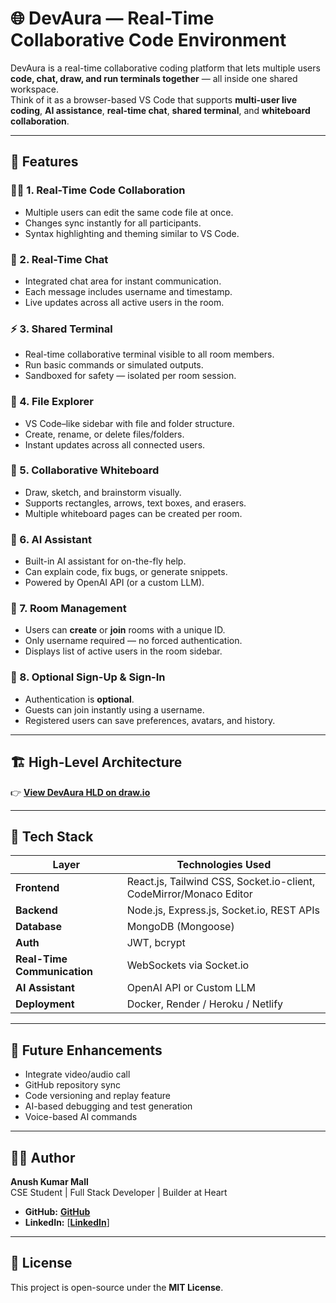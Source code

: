 # 🌐 DevAura — Real-Time Collaborative Code Environment

DevAura is a real-time collaborative coding platform that lets multiple users **code, chat, draw, and run terminals together** — all inside one shared workspace.  
Think of it as a browser-based VS Code that supports **multi-user live coding**, **AI assistance**, **real-time chat**, **shared terminal**, and **whiteboard collaboration**.

---

## 🚀 Features

### 🧑‍💻 1. Real-Time Code Collaboration
- Multiple users can edit the same code file at once.  
- Changes sync instantly for all participants.  
- Syntax highlighting and theming similar to VS Code.  

### 💬 2. Real-Time Chat
- Integrated chat area for instant communication.  
- Each message includes username and timestamp.  
- Live updates across all active users in the room.  

### ⚡ 3. Shared Terminal
- Real-time collaborative terminal visible to all room members.  
- Run basic commands or simulated outputs.  
- Sandboxed for safety — isolated per room session.  

### 🧾 4. File Explorer
- VS Code–like sidebar with file and folder structure.  
- Create, rename, or delete files/folders.  
- Instant updates across all connected users.  

### 🎨 5. Collaborative Whiteboard
- Draw, sketch, and brainstorm visually.  
- Supports rectangles, arrows, text boxes, and erasers.  
- Multiple whiteboard pages can be created per room.  

### 🧠 6. AI Assistant
- Built-in AI assistant for on-the-fly help.  
- Can explain code, fix bugs, or generate snippets.  
- Powered by OpenAI API (or a custom LLM).  

### 👥 7. Room Management
- Users can **create** or **join** rooms with a unique ID.  
- Only username required — no forced authentication.  
- Displays list of active users in the room sidebar.  

### 🔐 8. Optional Sign-Up & Sign-In
- Authentication is **optional**.  
- Guests can join instantly using a username.  
- Registered users can save preferences, avatars, and history.  

---

## 🏗️ High-Level Architecture

👉 [**View DevAura HLD on draw.io**](https://viewer.diagrams.net/?tags=%7B%7D&lightbox=1&target=blank&highlight=0000ff&edit=_blank&layers=1&nav=1&dark=1#R%3Cmxfile%3E%3Cdiagram%20name%3D%22Page-1%22%20id%3D%22qGfXf11IDUfxluAVkWh4%22%3E7Vtbd9o4EP41PLLHd5xHwNmmPZvTNiRNsy97hC3Ap8ZiZZnA%2FvodXWxjYRJooKQ%2BvCTSWBppRt98utKxh%2FPVB4oWs1sS4aRjGdGqYwcdy7JNx4F%2FXLKWEsu1fCmZ0jiSMrMSjOL%2FsBIaSprHEc5qBRkhCYsXdWFI0hSHrCZDlJLnerEJSeqtLtAUbwlGIUq2pY9xxGZS6rtGJb%2FB8XRWtGwa6sscFYWVIJuhiDxviOzrjj2khDCZmq%2BGOOHeK%2Fwi6%2F2542vZMYpTtk%2BFEfWzb%2B6Xr%2B739O9%2F%2BtbT6OHpqVu4eYmSXFncsbwEFA4WvM9srRzh%2FZvzjg7miE7jtGP3jcWqzHYZWYDIESKGV6yLknjKS4XQOUxBWmmA1FT9F%2B2MdcGEgEFNbfMP3UxApA8FzJ5ob1tzPwfXW8YI02Uc4kIteEZqrrcG4q0egGyhy2aU96nAZ9Gkudl6Q5fHhEaYdtWHfkYSPhwveOMQryd4wkq371b5Zn92uTP5eFrGA%2B8fx1gp%2BQh%2FPDSH8R%2Bk42whq%2Bn5VwZgy9nv1QufHu8r%2B3GWxYS74BalQANzLGzb31Sr1h1riSmLgXj6MnQCEVMDFUiBtHJAoNQkETQyiSG8AZdsDv8CE5LPs5jh0QKFXOMzEHLZDNeNVzuJwyzpCIgckzlmdA1FVIWe6coqisOdgtGeK0K0PFVmVidDRcSKhKel7oqnIKGo6hDaslpIW3eEzC%2B0ddyAHVKMGC5j9hOJecBKT7eGlfpARNPKLuNj0GIKvqco%2FMGNDlm85CP7kGGatcjAb0BCkQStnG7iCadrSpawEo7aOcPYRm2G8dyGGcYxGmYY52QzjN3CGeZDjjOu4Qvfm7x1fvldwOWadXD5zja4TK8BXLZ7Kmw5LcTWHUbc8Pt4zplrSJIEwSoCMbVEJlGeXNY0R5kgHvF4RMIfmJXLGpDc3Q9bNAcOKEFRiARZXS8BzlmLVzQ3KI0SGTRpmFPgtXDdzmne6%2F1R30peeXty8dXJ5nn37Fz8ZhANScThcx3FjNADyPZCrPVA5FNYlxUTmPDpaJ2GLaKa4V1QHWB95skxyg7cVLxvC%2Fs5I90MLas9%2F02cQVi0k1Fto762NS3H3d452U07J%2BtkjNo7O6Mef3W7sZ4V0Hrk4zkmiO4RO5c17R7XCzO0wLDIG%2FIQltd2In0PI98idrrNExZ3xZ0jkDFKl6hNJ1fDu4eAzysLLPd978S2MW0H2fcsS1s%2Bm1bDWYblNl3F2Ceje7%2BNdD9D1e66%2F%2FFygHGydfYtzjIEHZi%2BD644zhqUA%2BZrjkXwit19u%2BwbQlkRos%2FAXcre92BcW4jeNP19lvXuL13WF4prPK95FKeRWLxBLkxQlsVh3V%2BU5Cm%2Fw7IDA3J4FbPvPA2zmsw9qXI8Haw2igXrIpOCLRuVePZp81tVTeSKehHKZqJhrj5jlPwon3M55aDhaOstmDZkYC3JaYhfmg%2BVnxhAF7OXClrNINgY4qYRLmQUJ3Izstm7plFXLXwhsQh9hTG%2Fp1256cCRhqpam8%2FKNEVXVl2R29MUSUdsKRIgLM1%2BAy7NX4NLY09c1lBZgXQHLk8LRfu3gKLn1BHk68%2BG9oWid1VX1PP2gyJgA603ii14gWx3h129nfrLS0hIjcfFedOTp9%2BGf0%2BLc2tfnDtnpVxtVvf1S429KVd7LuHrryBOTbneBYqvXO2%2FDkX3rFDUEFQ9Wz8Ui66na9JRfSTS9R2%2Fucu7euZoz1b1Ciei6abT77fFxk%2Fi%2FGdi6p3Ehn%2FW2LCOFRumcfWaqnMFh2kbZ4mOpsPCS3QcFh29dswc%2BirGNPfcOR47OE4E9asGqB92CGe5Ow68bmBY4ftfeCl%2Bbhdg9f7780Tklv2cIkh13AESIy5e5qkD17C8yRRvRZbynQOWb0fcYOdJnhal%2FADw9cMwGTFDkoBuO0hJirmVcZJoouLQrTzs18%2Fm5nHE30jp0a9c%2FJbDNs%2FRHyWZ5RHGRkg5RkNM%2FcwPXCBb%2FeZPgq366aR9%2FT8%3D%3C%2Fdiagram%3E%3C%2Fmxfile%3E)

---

## 🧩 Tech Stack

| Layer | Technologies Used |
|-------|--------------------|
| **Frontend** | React.js, Tailwind CSS, Socket.io-client, CodeMirror/Monaco Editor |
| **Backend** | Node.js, Express.js, Socket.io, REST APIs |
| **Database** | MongoDB (Mongoose) |
| **Auth** | JWT, bcrypt |
| **Real-Time Communication** | WebSockets via Socket.io |
| **AI Assistant** | OpenAI API or Custom LLM |
| **Deployment** | Docker, Render / Heroku / Netlify |

---

## 🧠 Future Enhancements

- Integrate video/audio call  
- GitHub repository sync  
- Code versioning and replay feature  
- AI-based debugging and test generation  
- Voice-based AI commands  

---

## 👨‍💻 Author

**Anush Kumar Mall**  
CSE Student | Full Stack Developer | Builder at Heart  

- **GitHub:** [**GitHub**](https://github.com/anush-kumar-mall)  
- **LinkedIn:** [[**LinkedIn**](https://www.linkedin.com/in/anush-kumar-mall?utm_source=share&utm_campaign=share_via&utm_content=profile&utm_medium=android_app)]  

---

## 📜 License

This project is open-source under the **MIT License**.
